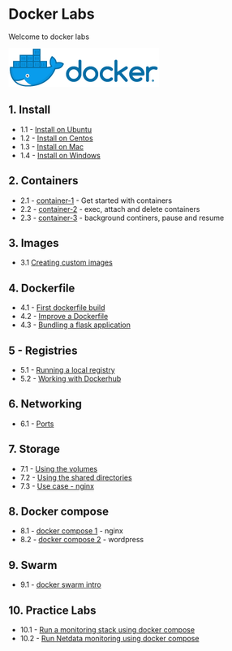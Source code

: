 <link rel='stylesheet' href='assets/css/main.css'/>

# Docker Labs

Welcome to docker labs

![](assets/images/docker-logo-4-horizontal.png)

## 1. Install

* 1.1 - [Install on Ubuntu](./install/install-ubuntu.md)
* 1.2 - [Install on Centos](./install/install-centos.md)
* 1.3 - [Install on Mac](./install/install-mac.md)
* 1.4 - [Install on Windows](./install/install-windows.md)

## 2. Containers

* 2.1 - [container-1](./containers/container-1.md) - Get started with containers
* 2.2 - [container-2](./containers/container-2.md) - exec, attach and delete containers
* 2.3 - [container-3](./containers/container-3.md) - background continers, pause and resume

## 3. Images

* 3.1 [Creating custom images](images/1-custom-image.md)

## 4. Dockerfile

* 4.1 - [First dockerfile build](dockerfile/1-simple-build/README.md)
* 4.2 - [Improve a Dockerfile](dockerfile/2-improve/README.md)
* 4.3 - [Bundling a flask application](dockerfile/3-flask-app/README.md)

## 5 - Registries

* 5.1 - [Running a local registry](registries/1-local-registry.md)
* 5.2 - [Working with Dockerhub](registries/2-dockerhub.md)

## 6. Networking

* 6.1 - [Ports](./networking/1-ports.md)

## 7. Storage

* 7.1 - [Using the volumes](storage/1-volumes.md)
* 7.2 - [Using the shared directories](storage/2-shared-directories.md)
* 7.3 - [Use case - nginx](storage/3-nginx-use-case.md)

## 8. Docker compose

* 8.1 - [docker compose 1](docker-compose/nginx/README.md) - nginx
* 8.2 - [docker compose 2](docker-compose/wordpress/README.md) - wordpress

## 9. Swarm

* 9.1 - [docker swarm intro](swarm/1-swarm-intro.md)

## 10. Practice Labs

* 10.1 - [Run a monitoring stack using docker compose](practice-labs/monitoring.md)
* 10.2 - [Run Netdata monitoring using docker compose](practice-labs/netdata/netdata.md)